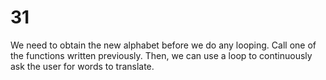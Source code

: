 # 31

We need to obtain the new alphabet before we do any looping. Call one of the functions written previously. Then, we can use a loop to continuously ask the user for words to translate.

